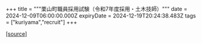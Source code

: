 +++
title = """栗山町職員採用試験（令和7年度採用・土木技師）"""
date = 2024-12-09T06:00:00.000Z
expiryDate = 2024-12-19T20:24:38.483Z
tags = ["kuriyama","recruit"]
+++


[[source]](https://www.town.kuriyama.hokkaido.jp/site/saiyou/28172.html)
